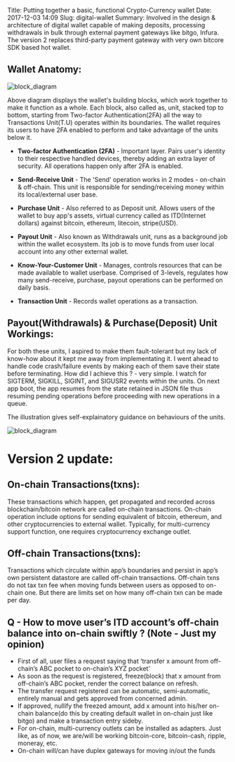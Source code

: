 Title: Putting together a basic, functional Crypto-Currency wallet
Date: 2017-12-03 14:09
Slug: digital-wallet
Summary: Involved in the design & architecture of digital wallet capable of making deposits, processing withdrawals in bulk through external payment gateways like bitgo, Infura. The version 2 replaces third-party payment gateway with very own bitcore SDK based hot wallet.


Wallet Anatomy:
-----------------

![block\_diagram]({attach}../images/diy/wallet_as_a_whole.png)

Above diagram displays the wallet's building blocks, which work together to make it function as a whole.
Each block, also called as, unit, stacked top to bottom, starting from Two-factor Authentication(2FA) all the
way to Transactions Unit(T.U) operates within its boundaries. The wallet requires its users to have 2FA enabled 
to perform and take advantage of the units below it.

* __Two-factor Authentication (2FA)__ - Important layer. Pairs user's identity to their respective handled
devices, thereby adding an extra layer of security. All operations happen only after 2FA is enabled.

* __Send-Receive Unit__ - The 'Send' operation works in 2 modes - on-chain & off-chain. This unit is responsible for sending/receiving money within its local/external user base.

* __Purchase Unit__ - Also referred to as Deposit unit. Allows users of the wallet to buy app's assets, virtual currency called as ITD(Internet dollars) against bitcoin, ethereum, litecoin, stripe(USD).

* __Payout Unit__ - Also known as Withdrawals unit, runs as a background job within the wallet ecosystem. Its job is to move funds from user local account into any other external wallet.

* __Know-Your-Customer Unit__ - Manages, controls resources that can be made available to wallet userbase. Comprised of 3-levels, regulates how many send-receive, purchase, payout operations can be performed on daily basis.

* __Transaction Unit__ - Records wallet operations as a transaction.

Payout(Withdrawals) & Purchase(Deposit) Unit Workings:
----------------------------------

For both these units, I aspired to make them fault-tolerant but my lack of know-how about it kept me away from
implementating it. I went ahead to handle code crash/failure events by making each of them save their state before
terminating. How did I achieve this ? - very simple. I watch for SIGTERM, SIGKILL, SIGINT, and SIGUSR2 events
within the units. On next app boot, the app resumes from the state retained in JSON file thus resuming pending
operations before proceeding with new operations in a queue.

The illustration gives self-explainatory guidance on behaviours of the units.

![block\_diagram]({attach}../images/diy/punit.png)

Version 2 update:
=================

On-chain Transactions(txns):
----------------------------
These transactions which happen, get propagated and recorded across blockchain/bitcoin network are called on-chain transactions.
On-chain operation include options for sending equivalent of bitcoin, ethereum, and other cryptocurrencies to external wallet. Typically, for multi-currency support function, one requires cryptocurrency exchange outlet. 


Off-chain Transactions(txns):
-----------------------------
Transactions which circulate within app’s boundaries and persist in app’s own persistent datastore are called off-chain
transactions. Off-chain txns do not tax txn fee when moving funds between users as opposed to on-chain one. But there are limits set on how many off-chain txn can be made per day. 


Q - How to move user’s ITD account’s off-chain balance into on-chain swiftly ? (Note - Just my opinion)
--------------------------------------------------------------------------

* First of all, user files a request saying that ‘transfer x amount from off-chain’s ABC pocket  to on-chain’s XYZ pocket’
* As soon as the request is registered, freeze(block) that x amount from off-chain’s ABC pocket, render the correct balance on refresh.
* The transfer request registered can be automatic, semi-automatic, entirely manual and gets approved from concerned admin.
* If approved, nullify the freezed amount, add x amount into his/her on-chain balance(do this by creating default wallet in
on-chain just like bitgo) and make a transaction entry sideby. 
* For on-chain, multi-currency outlets can be installed as adapters. Just like, as of now, we are/will be working  bitcoin-core,
bitcoin-cash, ripple, moneray, etc.
* On-chain will/can have duplex gateways for moving in/out the funds

